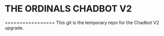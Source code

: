 # THE ORDINALS CHADBOT V2
=================
This git is the temporary repo for the Chadbot V2 upgrade.